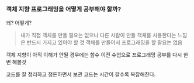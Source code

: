 ### 객체 지향 프로그래밍을 어떻게 공부해야 할까?
왜?
어떻게?
> 내가 직접 객체를 만들 필요는 없으나 다른 사람이 만들 객체를 사용한다는 느낌은 반드시 가지고 있어야 할 것
> 객체를 만들어서 프로그래밍을 할 팔요는 없음

객체 지향이 아직 이해가 안될 경우에는 함수 이전 수업으로 프로그래밍 공부를 다시 한번 해볼것

코드를 잘 정리하고 정돈하면서 보관
코드는 시간이 갈수록 복잡해진다.

